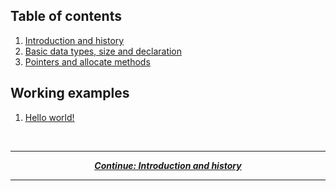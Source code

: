 ## Table of contents

1. [Introduction and history](/tutorial/introduction-and-history.md)
2. [Basic data types, size and declaration](/tutorial/data.md)
3. [Pointers and allocate methods](/tutorial/pointer-allocate.md)

## Working examples

1. [Hello world!](/examples/helloworld.f)

<br/>

---

<p align="center">
  <em>
    <b>
      <a href="/tutorial/introduction-and-history.md">
        Continue: Introduction and history
      </a>
    </b>
  </em>
</p>
  
---
